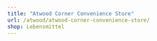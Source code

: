 ```yaml
---
title: "Atwood Corner Convenience Store"
url: /atwood/atwood-corner-convenience-store/
shop: Lebensmittel
---
```

